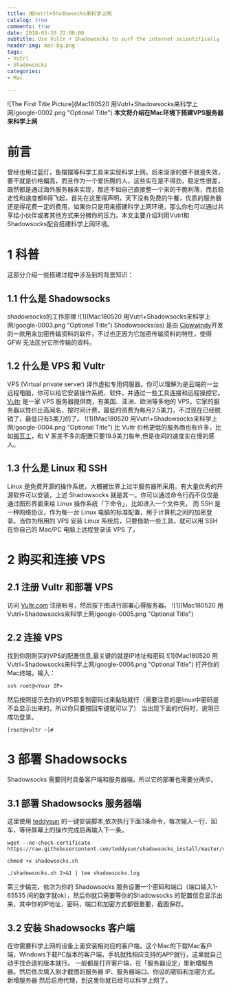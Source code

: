 ```yaml
---
title: 用Vutrl+Shadowsocks来科学上网
catalog: true
comments: true
date: 2018-05-20 22:00:00
subtitle: Use Vultr + Shadowsocks to surf the internet scientifically
header-img: mac-bg.png
tags:
- Vutrl
- Shadowsocks
categories:
- Mac

---
```


![The First Title Picture](Mac180520 用Vutrl+Shadowsocks来科学上网/google-0002.png "Optional Title")
**本文将介绍在Mac环境下搭建VPS服务器来科学上网**
<!-- more -->

# 前言
曾经也用过蓝灯，鱼摆摆等科学工具来实现科学上网，后来渐渐的要不就是失效，要不就是价格偏高，而且作为一个爱折腾的人，这些实在是不得劲，稳定性很差，既然都是通过海外服务器来实现，那还不如自己直接整一个来的干脆利落，而且稳定性和速度都6得飞起，首先在这里得声明，天下没有免费的午餐，优质的服务器还是得花费一定的费用，如果你只是用来搭建科学上网环境，那么你也可以通过共享给小伙伴或者其他方式来分摊你的压力。本文主要介绍利用Vutrl和Shadowsocks配合搭建科学上网环境。
# 1 科普
这部分介绍一些搭建过程中涉及到的背景知识：
## 1.1 什么是 Shadowsocks
shadowsocks的工作原理
![1](Mac180520 用Vutrl+Shadowsocks来科学上网/google-0003.png "Optional Title")
Shadowsocks(ss) 是由 [Clowwindy](https://github.com/Clowwindy)开发的一款用来加密传输资料的软件，不过也正因为它加密传输资料的特性，使得 GFW 无法区分它所传输的资料。

## 1.2 什么是 VPS 和 Vultr
VPS (Virtual private server) 译作虚拟专用伺服器。你可以理解为是云端的一台远程电脑，你可以给它安装操作系统、软件，并通过一些工具连接和远程操控它。
[Vultr](https://www.vultr.com/) 是一家 VPS 服务器提供商，有美国、亚洲、欧洲等多地的 VPS。它家的服务器以性价比高闻名，按时间计费，最低的资费为每月2.5美刀，不过现在已经脱销了，最低只有5美刀的了。
![1](Mac180520 用Vutrl+Shadowsocks来科学上网/google-0004.png "Optional Title")
比 Vultr 价格更低的服务商也有许多，比如[搬瓦工](https://bandwagonhost.com/)，和 V 家差不多的配置只要19.9美刀每年,但是夜间的速度实在慢的感人。

## 1.3 什么是 Linux 和 SSH
Linux 是免费开源的操作系统，大概被世界上过半服务器所采用。有大量优秀的开源软件可以安装，上述 Shadowsocks 就是其一。你可以通过命令行而不仅仅是通过图形界面来给 Linux 操作系统「下命令」，比如进入一个文件夹。
而 SSH 是一种网络协议，作为每一台 Linux 电脑的标准配置，用于计算机之间的加密登录。当你为租用的 VPS 安装 Linux 系统后，只要借助一些工具，就可以用 SSH 在你自己的 Mac/PC 电脑上远程登录该 VPS 了。
# 2 购买和连接 VPS
## 2.1 注册 Vultr 和部署 VPS
访问 [Vultr.com](https://www.vultr.com/) 注册帐号，然后按下图进行部署心得服务器。
![1](Mac180520 用Vutrl+Shadowsocks来科学上网/google-0005.png "Optional Title")

## 2.2 连接 VPS
找到你刚刚买的VPS的配置信息,最关键的就是IP地址和密码
![1](Mac180520 用Vutrl+Shadowsocks来科学上网/google-0006.png "Optional Title")
打开你的Mac终端，输入：

```
ssh root@<Your IP>
```
然后按照提示去你的VPS那复制密码过来黏贴就行（需要注意的是linux中密码是不会显示出来的，所以你只要按回车键就可以了）
当出现下面的代码时，说明已成功登录。
```
[root@vultr ~]# 
```
# 3 部署 Shadowsocks
Shadowsocks 需要同时具备客户端和服务器端，所以它的部署也需要分两步。
## 3.1 部署 Shadowsocks 服务器端
这里使用 [teddysun](https://teddysun.com/342.html) 的一键安装脚本,依次执行下面3条命令，每次输入一行、回车，等待屏幕上的操作完成后再输入下一条。
```
wget --no-check-certificate https://raw.githubusercontent.com/teddysun/shadowsocks_install/master/shadowsocks.sh
```
```
chmod +x shadowsocks.sh
```
```
./shadowsocks.sh 2>&1 | tee shadowsocks.log
```
第三步输完，依次为你的 Shadowsocks 服务设置一个密码和端口（端口输入1-65535 间的数字就ok），然后你就只需要等你的Shadowsocks 的配置信息显示出来，其中你的IP地址，密码，端口和加密方式都很重要，截图保存。
## 3.2 安装 Shadowsocks 客户端
在你需要科学上网的设备上面安装相对应的客户端，这个Mac的下载Mac客户端，Windows下载PC版本的客户端，手机就找相应支持的APP就行，这里就自己动手找合适的版本就行。
一般都是打开客户端，在「服务器设定」里新增服务器。然后依次填入刚才截图的服务器 IP、服务器端口、你设的密码和加密方式。
新增服务器
然后启用代理，到这里你就已经可以科学上网了。


